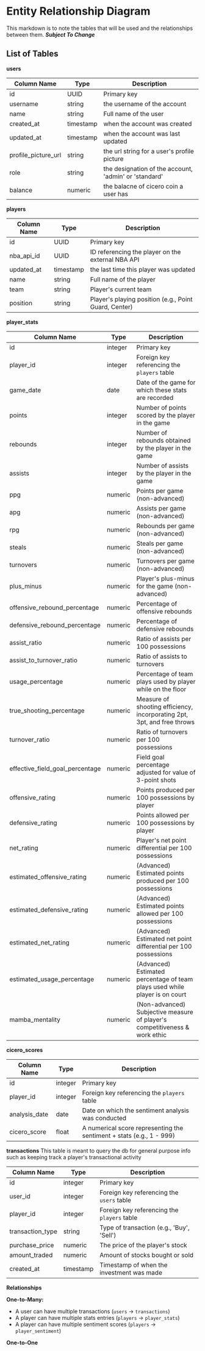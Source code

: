 # Entity Relationship Diagram

This markdown is to note the tables that will be used and the relationships between them. **_Subject To Change_**

## List of Tables

**users**

| Column Name         | Type      | Description                                           |
| ------------------- | --------- | ----------------------------------------------------- |
| id                  | UUID      | Primary key                                           |
| username            | string    | the username of the account                           |
| name                | string    | Full name of the user                                 |
| created_at          | timestamp | when the account was created                          |
| updated_at          | timestamp | when the account was last updated                     |
| profile_picture_url | string    | the url string for a user's profile picture           |
| role                | string    | the designation of the account, 'admin' or 'standard' |
| balance             | numeric   | the balacne of cicero coin a user has                 |

**players**

| Column Name | Type      | Description                                           |
| ----------- | --------- | ----------------------------------------------------- |
| id          | UUID      | Primary key                                           |
| nba_api_id  | UUID      | ID referencing the player on the external NBA API     |
| updated_at  | timestamp | the last time this player was updated                 |
| name        | string    | Full name of the player                               |
| team        | string    | Player's current team                                 |
| position    | string    | Player's playing position (e.g., Point Guard, Center) |

**player_stats**

| Column Name                     | Type    | Description                                                                 |
| ------------------------------- | ------- | --------------------------------------------------------------------------- |
| id                              | integer | Primary key                                                                 |
| player_id                       | integer | Foreign key referencing the `players` table                                 |
| game_date                       | date    | Date of the game for which these stats are recorded                         |
| points                          | integer | Number of points scored by the player in the game                           |
| rebounds                        | integer | Number of rebounds obtained by the player in the game                       |
| assists                         | integer | Number of assists by the player in the game                                 |
| ppg                             | numeric | Points per game (non-advanced)                                              |
| apg                             | numeric | Assists per game (non-advanced)                                             |
| rpg                             | numeric | Rebounds per game (non-advanced)                                            |
| steals                          | numeric | Steals per game (non-advanced)                                              |
| turnovers                       | numeric | Turnovers per game (non-advanced)                                           |
| plus_minus                      | numeric | Player's plus-minus for the game (non-advanced)                             |
| offensive_rebound_percentage    | numeric | Percentage of offensive rebounds                                            |
| defensive_rebound_percentage    | numeric | Percentage of defensive rebounds                                            |
| assist_ratio                    | numeric | Ratio of assists per 100 possessions                                        |
| assist_to_turnover_ratio        | numeric | Ratio of assists to turnovers                                               |
| usage_percentage                | numeric | Percentage of team plays used by player while on the floor                  |
| true_shooting_percentage        | numeric | Measure of shooting efficiency, incorporating 2pt, 3pt, and free throws     |
| turnover_ratio                  | numeric | Ratio of turnovers per 100 possessions                                      |
| effective_field_goal_percentage | numeric | Field goal percentage adjusted for value of 3-point shots                   |
| offensive_rating                | numeric | Points produced per 100 possessions by player                               |
| defensive_rating                | numeric | Points allowed per 100 possessions by player                                |
| net_rating                      | numeric | Player's net point differential per 100 possessions                         |
| estimated_offensive_rating      | numeric | (Advanced) Estimated points produced per 100 possessions                    |
| estimated_defensive_rating      | numeric | (Advanced) Estimated points allowed per 100 possessions                     |
| estimated_net_rating            | numeric | (Advanced) Estimated net point differential per 100 possessions             |
| estimated_usage_percentage      | numeric | (Advanced) Estimated percentage of team plays used while player is on court |
| mamba_mentality                 | numeric | (Non-advanced) Subjective measure of player's competitiveness & work ethic  |

**cicero_scores**

| Column Name   | Type    | Description                                                          |
| ------------- | ------- | -------------------------------------------------------------------- |
| id            | integer | Primary key                                                          |
| player_id     | integer | Foreign key referencing the `players` table                          |
| analysis_date | date    | Date on which the sentiment analysis was conducted                   |
| cicero_score  | float   | A numerical score representing the sentiment + stats (e.g., 1 - 999) |

<!--
**user_investments**
This table is meant to query the db for individual users

| Column Name      | Type      | Description                                 |
| ---------------- | --------- | ------------------------------------------- |
| id               | integer   | Primary key                                 |
| user_id          | integer   | Foreign key referencing the `users` table   |
| player_id        | integer   | Foreign key referencing the `players` table |
| transaction_type | string    | Type of transaction (e.g., 'Buy', 'Sell')   |
| purchase_price   | numeric   | The price of the player's stock             |
| amount_traded    | numeric   | Amount of stocks bought or sold             |
| created_at       | timestamp | Timestamp of when the investment was made   | -->

**transactions**
This table is meant to query the db for general purpose info such as keeping track a player's transactional activity

| Column Name      | Type      | Description                                 |
| ---------------- | --------- | ------------------------------------------- |
| id               | integer   | Primary key                                 |
| user_id          | integer   | Foreign key referencing the `users` table   |
| player_id        | integer   | Foreign key referencing the `players` table |
| transaction_type | string    | Type of transaction (e.g., 'Buy', 'Sell')   |
| purchase_price   | numeric   | The price of the player's stock             |
| amount_traded    | numeric   | Amount of stocks bought or sold             |
| created_at       | timestamp | Timestamp of when the investment was made   |

**Relationships**

**One-to-Many:**

- A user can have multiple transactions (`users` -> `transactions`)
- A player can have multiple stats entries (`players` -> `player_stats`)
- A player can have multiple sentiment scores (`players` -> `player_sentiment`)

**One-to-One**

<!-- additional relationships we might want to add: users following players -->
